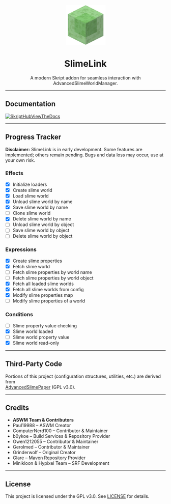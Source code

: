 <p align="center"><img width="125px" src="./public/SlimeBlock.png" alt="SlimeLink Logo"></p>

<h1 align="center">SlimeLink</h1>
<p align="center">A modern Skript addon for seamless interaction with AdvancedSlimeWorldManager.</p>

---

## Documentation

[![SkriptHubViewTheDocs](http://skripthub.net/static/addon/ViewTheDocsButton.png)](http://skripthub.net/docs/?addon=SlimeLink)

---

## Progress Tracker

**Disclaimer:** SlimeLink is in early development. Some features are implemented; others remain pending. Bugs and data loss may occur, use at your own risk.

### Effects
- [x] Initialize loaders
- [x] Create slime world
- [x] Load slime world
- [x] Unload slime world by name
- [x] Save slime world by name
- [ ] Clone slime world
- [x] Delete slime world by name
- [ ] Unload slime world by object
- [ ] Save slime world by object
- [ ] Delete slime world by object

### Expressions
- [x] Create slime properties
- [x] Fetch slime world
- [ ] Fetch slime properties by world name
- [ ] Fetch slime properties by world object
- [x] Fetch all loaded slime worlds
- [x] Fetch all slime worlds from config
- [x] Modify slime properties map
- [ ] Modify slime properties of a world

### Conditions
- [ ] Slime property value checking
- [x] Slime world loaded
- [ ] Slime world property value
- [x] Slime world read-only

---

## Third-Party Code

Portions of this project (configuration structures, utilities, etc.) are derived from  
[AdvancedSlimePaper](https://github.com/InfernalSuite/AdvancedSlimePaper) (GPL v3.0).

---

## Credits

- **ASWM Team & Contributors**
- Paul19988 – ASWM Creator
- ComputerNerd100 – Contributor & Maintainer
- b0ykoe – Build Services & Repository Provider
- Owen1212055 – Contributor & Maintainer
- Gerolmed – Contributor & Maintainer
- Grinderwolf – Original Creator
- Glare – Maven Repository Provider
- Minikloon & Hypixel Team – SRF Development

---

## License

This project is licensed under the GPL v3.0. See [LICENSE](https://github.com/danielmillar/SlimeLink/blob/master/LICENSE) for details.
